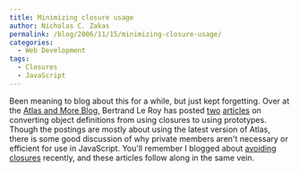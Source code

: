 ```yaml
---
title: Minimizing closure usage
author: Nicholas C. Zakas
permalink: /blog/2006/11/15/minimizing-closure-usage/
categories:
  - Web Development
tags:
  - Closures
  - JavaScript
---
```

Been meaning to blog about this for a while, but just kept forgetting. Over at the <a title="Atlas and more" rel="external" href="http://weblogs.asp.net/bleroy/default.aspx">Atlas and More Blog</a>, Bertrand Le Roy has posted <a title="From closures to prototypes, part 1" rel="external" href="http://weblogs.asp.net/bleroy/archive/2006/10/11/From-closures-to-prototypes_2C00_-part-1.aspx">two</a> <a title="From closures to prototypes, part 2" rel="external" href="http://weblogs.asp.net/bleroy/archive/2006/10/14/From-closures-to-prototypes_2C00_-part-2.aspx">articles</a> on converting object definitions from using closures to using prototypes. Though the postings are mostly about using the latest version of Atlas, there is some good discussion of why private members aren't necessary or efficient for use in JavaScript. You'll remember I blogged about <a title="Closures considered harmful" rel="internal" href="/archive/2006/9/375">avoiding closures</a> recently, and these articles follow along in the same vein.
